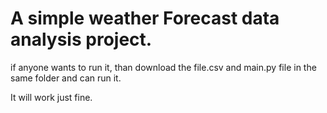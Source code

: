 
# A simple weather Forecast data analysis project.

if anyone wants to run it, than download the file.csv and main.py file in the same folder and can run it.

It will work just fine.
